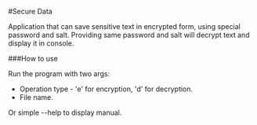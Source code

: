 #Secure Data

Application that can save sensitive text in encrypted form, using special password and salt. Providing same password and salt will decrypt text and display it in console.

###How to use

Run the program with two args:
- Operation type - 'e' for encryption, 'd' for decryption.
- File name.

Or simple --help to display manual.